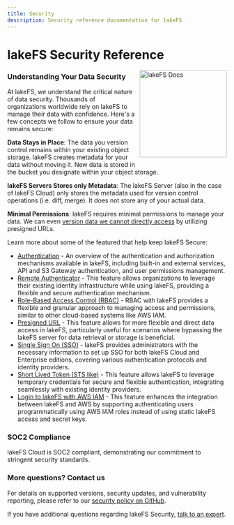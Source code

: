 ```yaml
---
title: Security
description: Security reference documentation for lakeFS
---
```


# lakeFS Security Reference

<img src="assets/img/docs_logo.png" alt="lakeFS Docs" width=200 style="float: right; margin: 0 0 10px 10px;"/>

### Understanding Your Data Security ###

At lakeFS, we understand the critical nature of data security. Thousands of organizations worldwide rely on lakeFS to manage their data with confidence. Here's a few concepts we follow to ensure your data remains secure:

**Data Stays in Place**: The data you version control remains within your existing object storage. lakeFS creates metadata for your data without moving it. New data is stored in the bucket you designate within your object storage.

**lakeFS Servers Stores only Metadata**: The lakeFS Server (also in the case of lakeFS Cloud) only stores the metadata used for version control operations (i.e. diff, merge). It does not store any of your actual data.

**Minimal Permissions**: lakeFS requires minimal permissions to manage your data. We can even [version data we cannot directly access](https://lakefs.io/blog/pre-signed-urls/) by utilizing presigned URLs.

Learn more about some of the featured that help keep lakeFS Secure:

- [Authentication](authentication.md) - An overview of the authentication and authorization mechanisms available in lakeFS, including built-in and external services, API and S3 Gateway authentication, and user permissions management.
- [Remote Authenticator](remote-authenticator.md) - This feature allows organizations to leverage their existing identity infrastructure while using lakeFS, providing a flexible and secure authentication mechanism.
- [Role-Based Access Control (RBAC)](rbac.md) - RBAC with lakeFS provides a flexible and granular approach to managing access and permissions, similar to other cloud-based systems like AWS IAM.
- [Presigned URL](presigned-url.md) - This feature allows for more flexible and direct data access in lakeFS, particularly useful for scenarios where bypassing the lakeFS server for data retrieval or storage is beneficial.
- [Single Sign On (SSO)](sso.md) - lakeFS provides administrators with the necessary information to set up SSO for both lakeFS Cloud and Enterprise editions, covering various authentication protocols and identity providers.
- [Short Lived Token (STS like)](sts-login.md) - This feature allows lakeFS to leverage temporary credentials for secure and flexible authentication, integrating seamlessly with existing identity providers.
- [Login to lakeFS with AWS IAM](external-principals-aws.md) - This feature enhances the integration between lakeFS and AWS by supporting authenticating users programmatically using AWS IAM roles instead of using static lakeFS access and secret keys.

### SOC2 Compliance ###
lakeFS Cloud is SOC2 compliant, demonstrating our commitment to stringent security standards.

### More questions? Contact us ###
For details on supported versions, security updates, and vulnerability reporting, please refer to our [security policy on GitHub]( https://github.com/treeverse/lakeFS/security/policy).

If you have additional questions regarding lakeFS Security, [talk to an expert](https://meetings.hubspot.com/iddo-avneri/lakefs-security-questions).